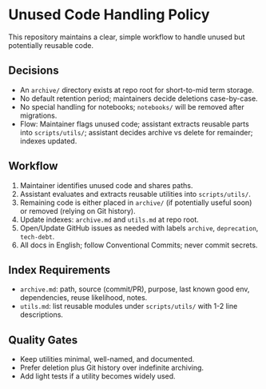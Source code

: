 # Unused Code Handling Policy

This repository maintains a clear, simple workflow to handle unused but potentially reusable code.

## Decisions
- An `archive/` directory exists at repo root for short-to-mid term storage.
- No default retention period; maintainers decide deletions case-by-case.
- No special handling for notebooks; `notebooks/` will be removed after migrations.
- Flow: Maintainer flags unused code; assistant extracts reusable parts into `scripts/utils/`; assistant decides archive vs delete for remainder; indexes updated.

## Workflow
1. Maintainer identifies unused code and shares paths.
2. Assistant evaluates and extracts reusable utilities into `scripts/utils/`.
3. Remaining code is either placed in `archive/` (if potentially useful soon) or removed (relying on Git history).
4. Update indexes: `archive.md` and `utils.md` at repo root.
5. Open/Update GitHub issues as needed with labels `archive`, `deprecation`, `tech-debt`.
6. All docs in English; follow Conventional Commits; never commit secrets.

## Index Requirements
- `archive.md`: path, source (commit/PR), purpose, last known good env, dependencies, reuse likelihood, notes.
- `utils.md`: list reusable modules under `scripts/utils/` with 1-2 line descriptions.

## Quality Gates
- Keep utilities minimal, well-named, and documented.
- Prefer deletion plus Git history over indefinite archiving.
- Add light tests if a utility becomes widely used.

